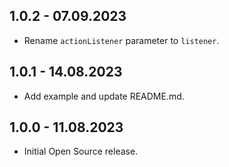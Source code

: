 ## 1.0.2 - 07.09.2023

* Rename `actionListener` parameter to `listener`.

## 1.0.1 - 14.08.2023

* Add example and update README.md.

## 1.0.0 - 11.08.2023

* Initial Open Source release.